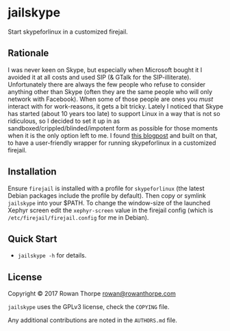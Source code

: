 jailskype
=========

Start skypeforlinux in a customized firejail.

Rationale
---------

I was never keen on Skype, but especially when Microsoft bought
it I avoided it at all costs and used SIP (& GTalk for the SIP-illiterate).
Unfortunately there are always the few people who refuse to consider
anything other than Skype (often they are the same people who will
only network with Facebook). When some of those people are ones
you *must* interact with for work-reasons, it gets a bit tricky.
Lately I noticed that Skype has started (about 10 years too late) to
support Linux in a way that is not so ridiculous, so I decided to
set it up in as sandboxed/crippled/blinded/impotent form as possible
for those moments when it is the only option left to me. I found [this
blogpost](https://spwhitton.name/blog/entry/firejailskype/) and built
on that, to have a user-friendly wrapper for running skypeforlinux in
a customized firejail.

Installation
------------

Ensure `firejail` is installed with a profile for `skypeforlinux` (the
latest Debian packages include the profile by default). Then copy
or symlink `jailskype` into your $PATH. To change the window-size of
the launched Xephyr screen edit the `xephyr-screen` value in the
firejail config (which is `/etc/firejail/firejail.config` for me in
Debian).

Quick Start
-----------

* `jailskype -h` for details.

License
-------

Copyright © 2017 Rowan Thorpe <rowan@rowanthorpe.com>

`jailskype` uses the GPLv3 license, check the `COPYING` file.

Any additional contributions are noted in the `AUTHORS.md` file.
